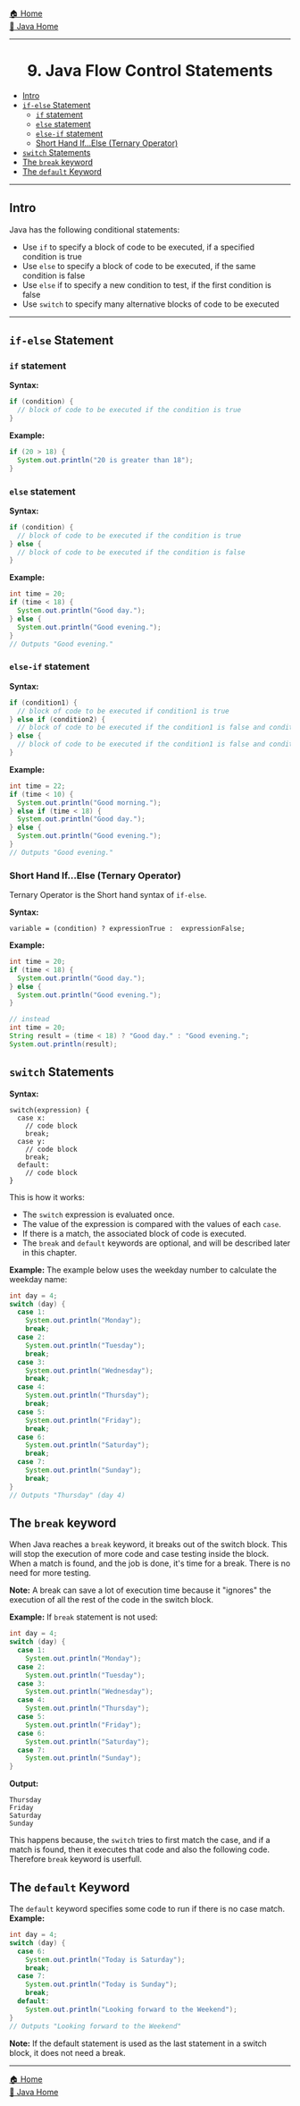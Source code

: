 [🏠 Home](../../../README.md) <br/>
[🍵 Java Home](../Java.md)

<hr/>

<h1 style="text-align: center">9. Java Flow Control Statements</h1>

- [Intro](#intro)
- [`if-else` Statement](#if-else-statement)
  - [`if` statement](#if-statement)
  - [`else` statement](#else-statement)
  - [`else-if` statement](#else-if-statement)
  - [Short Hand If...Else (Ternary Operator)](#short-hand-ifelse-ternary-operator)
- [`switch` Statements](#switch-statements)
- [The `break` keyword](#the-break-keyword)
- [The `default` Keyword](#the-default-keyword)


<hr/>

## Intro

Java has the following conditional statements:

- Use `if` to specify a block of code to be executed, if a specified condition is true
- Use `else` to specify a block of code to be executed, if the same condition is false
- Use `else` if to specify a new condition to test, if the first condition is false
- Use `switch` to specify many alternative blocks of code to be executed

<hr/>

## `if-else` Statement


### `if` statement

**Syntax:**
```java
if (condition) {
  // block of code to be executed if the condition is true
}
```

**Example:**
```java
if (20 > 18) {
  System.out.println("20 is greater than 18");
}
```

### `else` statement

**Syntax:**
```java
if (condition) {
  // block of code to be executed if the condition is true
} else {
  // block of code to be executed if the condition is false
}
```

**Example:**
```java
int time = 20;
if (time < 18) {
  System.out.println("Good day.");
} else {
  System.out.println("Good evening.");
}
// Outputs "Good evening."
```

### `else-if` statement

**Syntax:**
```java
if (condition1) {
  // block of code to be executed if condition1 is true
} else if (condition2) {
  // block of code to be executed if the condition1 is false and condition2 is true
} else {
  // block of code to be executed if the condition1 is false and condition2 is false
}
```

**Example:**
```java
int time = 22;
if (time < 10) {
  System.out.println("Good morning.");
} else if (time < 18) {
  System.out.println("Good day.");
} else {
  System.out.println("Good evening.");
}
// Outputs "Good evening."
```

### Short Hand If...Else (Ternary Operator)

Ternary Operator is the Short hand syntax of `if-else`.

**Syntax:**
```
variable = (condition) ? expressionTrue :  expressionFalse;
```

**Example:**
```java
int time = 20;
if (time < 18) {
  System.out.println("Good day.");
} else {
  System.out.println("Good evening.");
}

// instead
int time = 20;
String result = (time < 18) ? "Good day." : "Good evening.";
System.out.println(result);
```

## `switch` Statements

**Syntax:**
```
switch(expression) {
  case x:
    // code block
    break;
  case y:
    // code block
    break;
  default:
    // code block
}
```

This is how it works:

- The `switch` expression is evaluated once.
- The value of the expression is compared with the values of each `case`.
- If there is a match, the associated block of code is executed.
- The `break` and `default` keywords are optional, and will be described later in this chapter.

**Example:** The example below uses the weekday number to calculate the weekday name:
```java
int day = 4;
switch (day) {
  case 1:
    System.out.println("Monday");
    break;
  case 2:
    System.out.println("Tuesday");
    break;
  case 3:
    System.out.println("Wednesday");
    break;
  case 4:
    System.out.println("Thursday");
    break;
  case 5:
    System.out.println("Friday");
    break;
  case 6:
    System.out.println("Saturday");
    break;
  case 7:
    System.out.println("Sunday");
    break;
}
// Outputs "Thursday" (day 4)
```


## The `break` keyword

When Java reaches a `break` keyword, it breaks out of the switch block.
This will stop the execution of more code and case testing inside the block.
When a match is found, and the job is done, it's time for a break. There is no need for more testing.

**Note:** A break can save a lot of execution time because it "ignores" the execution of all the rest of the code in the switch block.

**Example:** If `break` statement is not used:
```java
int day = 4;
switch (day) {
  case 1:
    System.out.println("Monday");
  case 2:
    System.out.println("Tuesday");
  case 3:
    System.out.println("Wednesday");
  case 4:
    System.out.println("Thursday");
  case 5:
    System.out.println("Friday");
  case 6:
    System.out.println("Saturday");
  case 7:
    System.out.println("Sunday");
}
```
**Output:**
```
Thursday
Friday
Saturday
Sunday
```

This happens because, the `switch` tries to first match the case, and if a match is found, then it executes that code and also the following code. Therefore `break` keyword is userfull.

## The `default` Keyword

The `default` keyword specifies some code to run if there is no case match.
**Example:**
```java
int day = 4;
switch (day) {
  case 6:
    System.out.println("Today is Saturday");
    break;
  case 7:
    System.out.println("Today is Sunday");
    break;
  default:
    System.out.println("Looking forward to the Weekend");
}
// Outputs "Looking forward to the Weekend"
```
**Note:** If the default statement is used as the last statement in a switch block, it does not need a break.

<hr/>

[🏠 Home](../../../README.md) <br/>
[🍵 Java Home](../Java.md)